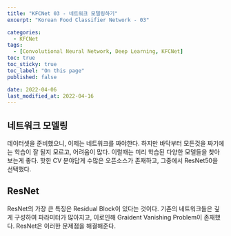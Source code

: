 ```yaml
---
title: "KFCNet 03 - 네트워크 모델링하기"
excerpt: "Korean Food Classifier Network - 03"

categories:
  - KFCNet
tags: 
  - [Convolutional Neural Network, Deep Learning, KFCNet]
toc: true
toc_sticky: true
toc_label: "On this page"
published: false

date: 2022-04-06
last_modified_at: 2022-04-16
---
```


## 네트워크 모델링
데이터셋을 준비했으니, 이제는 네트워크를 짜야한다. 하지만 바닥부터 모든것을 짜기에는 학습이 잘 될지 모르고, 어려움이 많다. 이럴때는 미리 학습된 다양한 모델들을 찾아보는게 좋다. 핫한 CV 분야답게 수많은 오픈소스가 존재하고, 그중에서 ResNet50을 선택했다. 

## ResNet
ResNet의 가장 큰 특징은 Residual Block이 있다는 것이다. 기존의 네트워크들은 깊게 구성하여 파라미터가 많아지고, 이로인해 Graident Vanishing Problem이 존재했다. ResNet은 이러한 문제점을 해결해준다.

```python

```